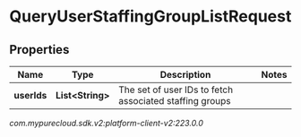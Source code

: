 # QueryUserStaffingGroupListRequest


## Properties

| Name | Type | Description | Notes |
| ------------ | ------------- | ------------- | ------------- |
| **userIds** | **List&lt;String&gt;** | The set of user IDs to fetch associated staffing groups |  |




_com.mypurecloud.sdk.v2:platform-client-v2:223.0.0_

